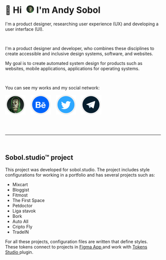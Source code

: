 #  👋 Hi  ![](/assets/avatar.png) I'm Andy Sobol 

I'm a product designer, researching user experience (UX) and developing a user interface (UI). 

<br>

I'm a product designer and developer, who combines these disciplines to create accessible and inclusive design systems, software, and websites.

My goal is to create automated system design for products such as websites, mobile applications, applications for operating systems.

<br>


You can see my works and my social network:      

 [![My Site sobol.studio](/assets/site.svg)](https://sobol.studio)    [![My Behance](/assets/behance.svg)](https://www.behance.net/sobolew)    [![My twitter](/assets/twitter.svg)](https://twitter.com/sobol_andy)    [![My telegram](/assets/telegram.svg)](http://t.me/AndySobol)  
<br>
<br>

<br>

---

<br>

## Sobol.studio™ project 

This project was developed for sobol.studio. The project includes style configurations for working in a portfolio and has several projects such as: 

- Mixcart 
- Bloggist
- Fitmost  
- The First Space  
- Petdoctor  
- Liga stavok 
- Bork
- Auto All
- Cripto Fly
- TradeIN

For all these projects, configuration files are written that define styles. 
These tokens connect to projects in [Figma App ](https://www.figma.com) and work with [Tokens Studio ](https://github.com/tokens-studio/figma-plugin) plugin.


